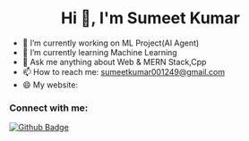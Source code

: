 <h1 align="center">Hi 👋, I'm Sumeet Kumar</h1>

- 🔭 I’m currently working on ML Project(AI Agent)
- 🌱 I’m currently learning Machine Learning 
- 💬 Ask me anything about Web & MERN Stack,Cpp 
- 📫 How to reach me: sumeetkumar001249@gmail.com
- 😄 My website:
  
### Connect with me:
<div id="badges">
  <a href="https://github.com/shubh398">
    <img src="https://img.shields.io/badge/Github-white?style=for-the-badge&logo=Github&logoColor=black" alt="Github Badge"/>
  </a>
</div>



